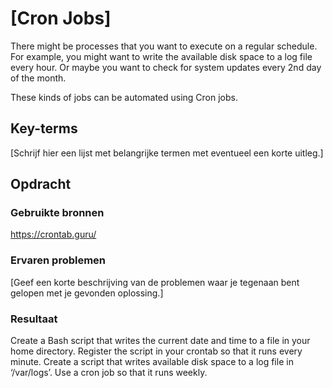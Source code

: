 # [Cron Jobs]
There might be processes that you want to execute on a regular schedule. For example, you might want to write the available disk space to a log file every hour. Or maybe you want to check for system updates every 2nd day of the month.

These kinds of jobs can be automated using Cron jobs.

## Key-terms
[Schrijf hier een lijst met belangrijke termen met eventueel een korte uitleg.]

## Opdracht
### Gebruikte bronnen
https://crontab.guru/

### Ervaren problemen
[Geef een korte beschrijving van de problemen waar je tegenaan bent gelopen met je gevonden oplossing.]

### Resultaat

Create a Bash script that writes the current date and time to a file in your home directory.
Register the script in your crontab so that it runs every minute.
Create a script that writes available disk space to a log file in ‘/var/logs’. Use a cron job so that it runs weekly.
